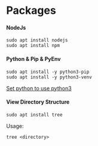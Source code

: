 # Packages

#### NodeJs
```
sudo apt install nodejs
sudo apt install npm
```

#### Python & Pip & PyEnv
```
sudo apt install -y python3-pip
sudo apt install -y python3-venv
```

[Set python to use python3](https://dev.to/meetsohail/change-the-python3-default-version-in-ubuntu-1ekb)

#### View Directory Structure

```
sudo apt install tree
```

Usage: 
```
tree <directory>
```